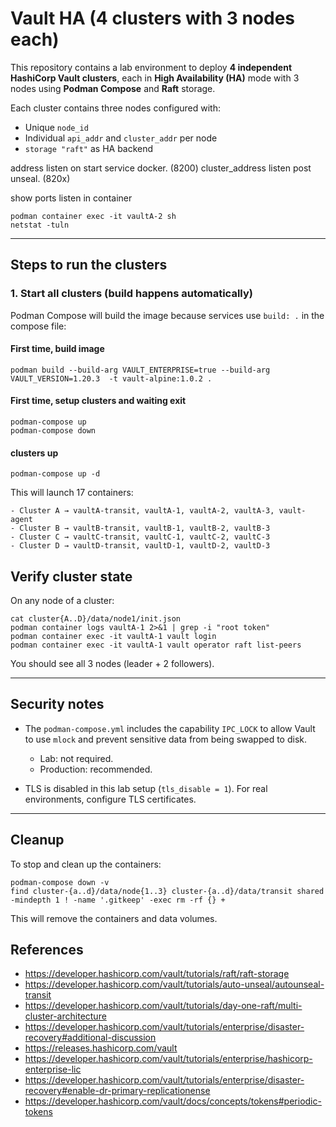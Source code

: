 # Vault HA (4 clusters with 3 nodes each)

This repository contains a lab environment to deploy **4 independent HashiCorp Vault clusters**, each in **High Availability (HA)** mode with 3 nodes using **Podman Compose** and **Raft** storage.

Each cluster contains three nodes configured with:

* Unique `node_id`
* Individual `api_addr` and `cluster_addr` per node
* `storage "raft"` as HA backend

address listen on start service docker. (8200)
cluster_address listen post unseal.     (820x)

show ports listen in container
```
podman container exec -it vaultA-2 sh
netstat -tuln
```

---

## Steps to run the clusters

### 1. Start all clusters (build happens automatically)

Podman Compose will build the image because services use `build: .` in the compose file:

#### First time, build image
```
podman build --build-arg VAULT_ENTERPRISE=true --build-arg VAULT_VERSION=1.20.3  -t vault-alpine:1.0.2 .
```
#### First time, setup clusters and waiting exit
```
podman-compose up
podman-compose down
```

#### clusters up
```
podman-compose up -d
```

This will launch 17 containers:

```
- Cluster A → vaultA-transit, vaultA-1, vaultA-2, vaultA-3, vault-agent
- Cluster B → vaultB-transit, vaultB-1, vaultB-2, vaultB-3
- Cluster C → vaultC-transit, vaultC-1, vaultC-2, vaultC-3
- Cluster D → vaultD-transit, vaultD-1, vaultD-2, vaultD-3
```

## Verify cluster state

On any node of a cluster:
```
cat cluster{A..D}/data/node1/init.json
podman container logs vaultA-1 2>&1 | grep -i "root token"
podman container exec -it vaultA-1 vault login
podman container exec -it vaultA-1 vault operator raft list-peers
```

You should see all 3 nodes (leader + 2 followers).

---

## Security notes

* The `podman-compose.yml` includes the capability `IPC_LOCK` to allow Vault to use `mlock` and prevent sensitive data from being swapped to disk.

  * Lab: not required.
  * Production: recommended.

* TLS is disabled in this lab setup (`tls_disable = 1`). For real environments, configure TLS certificates.

---

## Cleanup

To stop and clean up the containers:

```
podman-compose down -v
find cluster-{a..d}/data/node{1..3} cluster-{a..d}/data/transit shared -mindepth 1 ! -name '.gitkeep' -exec rm -rf {} +
```

This will remove the containers and data volumes.


## References

- https://developer.hashicorp.com/vault/tutorials/raft/raft-storage
- https://developer.hashicorp.com/vault/tutorials/auto-unseal/autounseal-transit
- https://developer.hashicorp.com/vault/tutorials/day-one-raft/multi-cluster-architecture
- https://developer.hashicorp.com/vault/tutorials/enterprise/disaster-recovery#additional-discussion
- https://releases.hashicorp.com/vault
- https://developer.hashicorp.com/vault/tutorials/enterprise/hashicorp-enterprise-lic
- https://developer.hashicorp.com/vault/tutorials/enterprise/disaster-recovery#enable-dr-primary-replicationense
- https://developer.hashicorp.com/vault/docs/concepts/tokens#periodic-tokens

